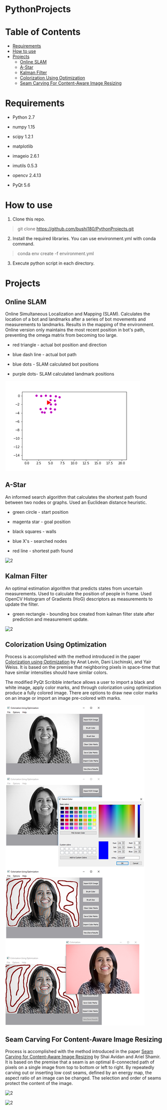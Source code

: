 # PythonProjects

# Table of Contents
   * [Requirements](#requirements)
   * [How to use](#how-to-use)
   * [Projects](#projects)
      * [Online SLAM](#online-slam)
	  * [A-Star](#a-star)
	  * [Kalman Filter](#kalman-filter)
	  * [Colorization Using Optimization](#colorization-using-optimization)
	  * [Seam Carving For Content-Aware Image Resizing](#seam-carving-for-content-aware-image-resizing)
	  
# Requirements

- Python 2.7

- numpy 1.15

- scipy 1.2.1

- matplotlib

- imageio 2.6.1

- imutils 0.5.3

- opencv 2.4.13

- PyQt 5.6

# How to use

1. Clone this repo.

> git clone https://github.com/bushi180/PythonProjects.git


2. Install the required libraries. You can use environment.yml with conda command.

> conda env create -f environment.yml


3. Execute python script in each directory.

# Projects

## Online SLAM

Online Simultaneous Localization and Mapping (SLAM). Calculates the location of a bot and landmarks after a series of 
bot movements and measurements to landmarks. Results in the mapping of the environment. Online version only maintains 
the most recent position in bot's path, preventing the omega matrix from becoming too large.

- red triangle - actual bot position and direction

- blue dash line - actual bot path

- blue dots - SLAM calculated bot positions

- purple dots- SLAM calculated landmark positions

![2](https://github.com/bushi180/PythonProjects/blob/master/ProjectImages/onlineSLAM.gif)

## A-Star

An informed search algorithm that calculates the shortest path found between two nodes or graphs. Used an Euclidean 
distance heuristic.

- green circle - start position

- magenta star - goal position

- black squares - walls

- blue X's - searched nodes

- red line - shortest path found

![2](https://github.com/bushi180/PythonProjects/blob/master/ProjectImages/aStar.gif)

## Kalman Filter

An optimal estimation algorithm that predicts states from uncertain measurements. Used to calculate the position 
of people in frame. Used OpenCV Histogram of Gradients (HoG) descriptors as measurements to update the filter.

- green rectangle - bounding box created from kalman filter state after prediction and measurement update.

![2](https://github.com/bushi180/PythonProjects/blob/master/ProjectImages/kalmanFilter.gif)

## Colorization Using Optimization

Process is accomplished with the method introduced in the paper [Colorization using Optimization](https://www.cs.huji.ac.il/~yweiss/Colorization/)
by Anat Levin, Dani Lischinski, and Yair Weiss. It is based on the premise that neighboring pixels in space-time 
that have similar intensities should have similar colors.

The modified PyQt Scribble interface allows a user to import a black and white image, apply color marks, 
and through colorization using optimization produce a fully colored image. There are options to draw new 
color marks on an image or import an image pre-colored with marks.

![2](https://github.com/bushi180/PythonProjects/blob/master/ProjectImages/colorOpGui1.png)

## Seam Carving For Content-Aware Image Resizing

Process is accomplished with the method introduced in the paper [Seam Carving for Content-Aware Image Resizing](http://www.faculty.idc.ac.il/arik/SCWeb/imret/index.html) 
by Shai Avidan and Ariel Shamir. It is based on the premise that a seam is an optimal 8-connected path of pixels 
on a single image from top to bottom or left to right. By repeatedly carving out or inserting low cost 
seams, defined by an energy map, the aspect ratio of an image can be changed. The selection and order of seams protect 
the content of the image.

![2](https://github.com/bushi180/PythonProjects/blob/master/ProjectImages/seamRemoving.png)

![2](https://github.com/bushi180/PythonProjects/blob/master/ProjectImages/seamAdding.png)
